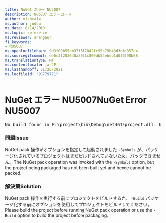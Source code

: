 ```yaml
---
title: NuGet エラー NU5007
description: NU5007 エラーコード
author: mishra14
ms.author: jodou
ms.date: 8/14/2018
ms.topic: reference
ms.reviewer: anangaur
f1_keywords:
- NU5007
ms.openlocfilehash: 9d3f09b55ab37f5f7842fc95c79b43d3dfd857c4
ms.sourcegitcommit: ee6c3f203648a5561c809db54ebeb1d0f0598b68
ms.translationtype: MT
ms.contentlocale: ja-JP
ms.lasthandoff: 01/26/2021
ms.locfileid: "98779771"
---
```

# <a name="nuget-error-nu5007"></a><span data-ttu-id="9b709-103">NuGet エラー NU5007</span><span class="sxs-lookup"><span data-stu-id="9b709-103">NuGet Error NU5007</span></span>
<pre>No build found in F:\project\bin\Debug\net461\project.dll. Use the -Build option or build the project.</pre>

### <a name="issue"></a><span data-ttu-id="9b709-104">問題</span><span class="sxs-lookup"><span data-stu-id="9b709-104">Issue</span></span>

<span data-ttu-id="9b709-105">NuGet pack 操作がオプションを指定して起動されました `-Symbols` が、パッケージ化されているプロジェクトはまだビルドされていないため、パックできません。</span><span class="sxs-lookup"><span data-stu-id="9b709-105">The NuGet pack operation was invoked with the `-Symbols` option, but the project being packaged has not been built yet and hence cannot be packed.</span></span>


### <a name="solution"></a><span data-ttu-id="9b709-106">解決策</span><span class="sxs-lookup"><span data-stu-id="9b709-106">Solution</span></span>

<span data-ttu-id="9b709-107">NuGet pack 操作を実行する前にプロジェクトをビルドするか、 `-Build` パッケージ化する前にオプションを使用してプロジェクトをビルドしてください。</span><span class="sxs-lookup"><span data-stu-id="9b709-107">Please build the project before running NuGet pack operation or use the `-Build` option to build the project before packaging.</span></span>

